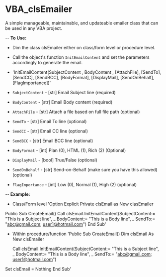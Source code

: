 # VBA_clsEmailer
A simple manageable, maintainable, and updateable emailer class that can be used in any VBA project.

-- <b>To Use:</b>
- Dim the class clsEmailer either on class/form level or procedure level.
- Call the object's function <code>InitEmailContent</code> and set the parameters accordingly to generate the email.

- 'InitEmailContent(SubjectContent , BodyContent , [AttachFile], [SendTo], [SendCC], [SendBCC], [BodyFormat], [DisplayMail], [SendOnBehalf], [FlagImportance])'

- <code>SubjectContent</code> - [str] Email Subject line (required)
- <code>BodyContent</code> - [str] Email Body content (required)
- <code>AttachFile</code> - [str] Attach a file based on full file path (optional)
- <code>SendTo</code> - [str] Email To line (optional)
- <code>SendCC</code> - [str] Email CC line (optional)
- <code>SendBCC</code> - [str] Email BCC line (optional)
- <code>BodyFormat</code> - [int] Plan (0), HTML (1), Rich (2) (Optional)
- <code>DisplayMail</code> - [bool] True/False (optional)
- <code>SendOnBehalf</code> - [str] Send-on-Behalf (make sure you have this allowed) (optional)
- <code>FlagImportance</code> - [int] Low (0), Normal (1), High (2) (optional)

-- <b>Example:</b>
- Class/Form level
'Option Explicit
Private clsEmail as New clasEmailer

Public Sub CreateEmail()
    Call clsEmail.InitEmailContent(SubjectContent:= "This is a Subject line", _
                                    BodyContent:= "This is a Body line", _
                                    SendTo:= "abc@gmail.com; user1@hotmail.com")
End Sub'

- Within procedure/function
'Public Sub CreateEmail()
Dim clsEmail As New clsEmailer

    Call clsEmail.InitEmailContent(SubjectContent:= "This is a Subject line", _
                                    BodyContent:= "This is a Body line", _
                                    SendTo:= "abc@gmail.com; user1@hotmail.com")
    
Set clsEmail = Nothing
End Sub'
